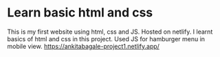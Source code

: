 # Learn basic html and css

This is my first website using html, css and JS. Hosted on netlify.
I learnt basics of html and css in this project. Used JS for hamburger menu in mobile view.
https://ankitabagale-project1.netlify.app/
